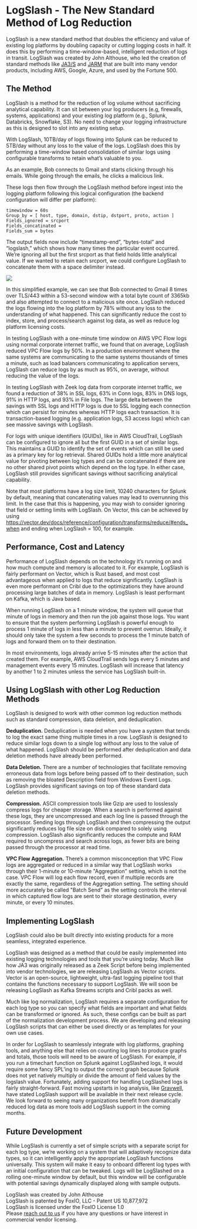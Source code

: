 # LogSlash - The New Standard Method of Log Reduction
LogSlash is a new standard method that doubles the efficiency and value of existing log platforms by doubling capacity or cutting logging costs in half. It does this by performing a time-window-based, intelligent reduction of logs in transit. LogSlash was created by John Althouse, who led the creation of standard methods like [JA3/S](https://github.com/salesforce/ja3) and [JARM](https://github.com/salesforce/jarm) that are built into many vendor products, including AWS, Google, Azure, and used by the Fortune 500.  
  
## The Method
LogSlash is a method for the reduction of log volume without sacrificing analytical capability. It can sit between your log producers (e.g, firewalls, systems, applications) and your existing log platform (e.g., Splunk, Databricks, Snowflake, S3). No need to change your logging infrastructure as this is designed to slot into any existing setup.  
  
With LogSlash, 10TB/day of logs flowing into Splunk can be reduced to 5TB/day without any loss to the value of the logs. LogSlash does this by performing a time-window based consolidation of similar logs using configurable transforms to retain what’s valuable to you.  

As an example, Bob connects to Gmail and starts clicking through his emails. While going through the emails, he clicks a malicious link.  
  
These logs then flow through the LogSlash method before ingest into the logging platform following this logical configuration (the backend configuration will differ per platform):  
```
timewindow = 60s
Group_by = [ host, type, domain, dstip, dstport, proto, action ]
Fields_ignored = srcport
Fields_concatinated =
Fields_sum = bytes
```
The output fields now include “timestamp-end”, “bytes-total” and “logslash,” which shows how many times the particular event occurred. We’re ignoring all but the first srcport as that field holds little analytical value. If we wanted to retain each srcport, we could configure LogSlash to concatenate them with a space delimiter instead.  
  
![](https://github.com/FoxI-O/LogSlash/blob/main/logslash-gif.gif)
  
In this simplified example, we can see that Bob connected to Gmail 8 times over TLS/443 within a 53-second window with a total byte count of 3365kb and also attempted to connect to a malicious site once. LogSlash reduced the logs flowing into the log platform by 78% without any loss to the understanding of what happened. This can significantly reduce the cost to index, store, and process/search against log data, as well as reduce log platform licensing costs.  
  
In testing LogSlash with a one-minute time window on AWS VPC Flow logs using normal corporate internet traffic, we found that on average, LogSlash reduced VPC Flow logs by 50%. In a production environment where the same systems are communicating to the same systems thousands of times a minute, such as load balancers communicating to application servers, LogSlash can reduce logs by as much as 95%, on average, without reducing the value of the logs.  
  
In testing LogSlash with Zeek log data from corporate internet traffic, we found a reduction of 38% in SSL logs, 63% in Conn logs, 83% in DNS logs, 91% in HTTP logs, and 93% in File logs. The large delta between the savings with SSL logs and HTTP logs is due to SSL logging each connection which can persist for minutes whereas HTTP logs each transaction. It is transaction-based logging (e.g. application logs, S3 access logs) which can see massive savings with LogSlash.  
  
For logs with unique identifiers (GUIDs), like in AWS CloudTrail, LogSlash can be configured to ignore all but the first GUID in a set of similar logs. This maintains a GUID to identify the set of events which can still be used as a primary key for log retrieval. Shared GUIDs hold a little more analytical value for pivoting between log types and can be concatenated if there are no other shared pivot points which depend on the log type. In either case, LogSlash still provides significant savings without sacrificing analytical capability.  
  
Note that most platforms have a log size limit, 10240 characters for Splunk by default, meaning that concatenating values may lead to overrunning this limit. In the case that this is happening, you may wish to consider ignoring that field or setting limits with LogSlash. On Vector, this can be achieved by using https://vector.dev/docs/reference/configuration/transforms/reduce/#ends_when and ending when LogSlash = 100, for example.  
  
## Performance, Cost and Latency
Performance of LogSlash depends on the technology it’s running on and how much compute and memory is allocated to it. For example, LogSlash is fairly performant on Vector, which is Rust based, and most cost advantageous when applied to logs that reduce significantly. LogSlash is even more performant on Cribl due to the optimizations they have around processing large batches of data in memory. LogSlash is least performant on Kafka, which is Java based.  
  
When running LogSlash on a 1 minute window, the system will queue that minute of logs in memory and then run the job against those logs. You want to ensure that the system performing LogSlash is powerful enough to process 1 minute of logs in less than a minute to prevent overrun. Ideally, it should only take the system a few seconds to process the 1 minute batch of logs and forward them on to their destination.  
  
In most environments, logs already arrive 5-15 minutes after the action that created them. For example, AWS CloudTrail sends logs every 5 minutes and management events every 15 minutes. LogSlash will increase that latency by another 1 to 2 minutes unless the service has LogSlash built-in.  
  
## Using LogSlash with other Log Reduction Methods
LogSlash is designed to work with other common log reduction methods such as standard compression, data deletion, and deduplication.

**Deduplication.** Deduplication is needed when you have a system that tends to log the exact same thing multiple times in a row. LogSlash is designed to reduce similar logs down to a single log without any loss to the value of what happened. LogSlash should be performed after deduplication and data deletion methods have already been performed.

**Data Deletion.** There are a number of technologies that facilitate removing erroneous data from logs before being passed off to their destination, such as removing the bloated Description field from Windows Event Logs. LogSlash provides significant savings on top of these standard data deletion methods.

**Compression.** ASCII compression tools like Gzip are used to losslessly compress logs for cheaper storage. When a search is performed against these logs, they are uncompressed and each log line is passed through the processor. Sending logs through LogSlash and then compressing the output significantly reduces log file size on disk compared to solely using compression. LogSlash also significantly reduces the compute and RAM required to uncompress and search across logs, as fewer bits are being passed through the processor at read time.

**VPC Flow Aggregation.** There’s a common misconception that VPC Flow logs are aggregated or reduced in a similar way that LogSlash works through their 1-minute or 10-minute "Aggregation" setting, which is not the case. VPC Flow will log each flow record, even if multiple records are exactly the same, regardless of the Aggregation setting. The setting should more accurately be called "Batch Send" as the setting controls the interval in which captured flow logs are sent to their storage destination, every minute, or every 10 minutes.

## Implementing LogSlash

LogSlash could also be built directly into existing products for a more seamless, integrated experience.

LogSlash was designed as a method that could be easily implemented into existing logging technologies and tools that you’re using today. Much like how JA3 was originally released as a Zeek Script before being implemented into vendor technologies, we are releasing LogSlash as Vector scripts. Vector is an open-source, lightweight, ultra-fast logging pipeline tool that contains the functions necessary to support LogSlash. We will soon be releasing LogSlash as Kafka Streams scripts and Cribl packs as well. 

Much like log normalization, LogSlash requires a separate configuration for each log type so you can specify what fields are important and what fields can be transformed or ignored. As such, these configs can be built as part of the normalization development process. We are developing and releasing LogSlash scripts that can either be used directly or as templates for your own use cases.

In order for LogSlash to seamlessly integrate with log platforms, graphing tools, and anything else that relies on counting log lines to produce graphs and totals, those tools will need to be aware of LogSlash. For example, if you run a timechart function on Splunk against LogSlashed logs, it would require some fancy SPL’ing to output the correct graph because Splunk does not yet natively multiply or divide the amount of field values by the logslash value. Fortunately, adding support for handling LogSlashed logs is fairly straight-forward. Fast moving upstarts in log analysis, like [Gravwell](https://www.gravwell.io/), have stated LogSlash support will be available in their next release cycle. We look forward to seeing many organizations benefit from dramatically reduced log data as more tools add LogSlash support in the coming months. 
  
## Future Development

While LogSlash is currently a set of simple scripts with a separate script for each log type, we’re working on a system that will adaptively recognize data types, so it can intelligently apply the appropriate LogSlash functions universally. This system will make it easy to onboard different log types with an initial configuration that can be tweaked. Logs will be LogSlashed on a rolling one-minute window by default, but this window will be configurable with potential savings dynamically displayed along with sample outputs.

LogSlash was created by John Althouse  
LogSlash is patented by FoxIO, LLC - Patent US 10,877,972  
LogSlash is licensed under the FoxIO License 1.0  
Please [reach out to us](mailto:john@foxio.io) if you have any questions or have interest in commercial vendor licensing.  
